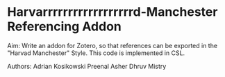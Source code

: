 # Harvarrrrrrrrrrrrrrrrrrd-Manchester Referencing Addon

Aim: Write an addon for Zotero, so that references can be exported in the "Harvad Manchester" Style. This code is implemented in CSL.

Authors:
Adrian Kosikowski
Preenal Asher
Dhruv Mistry
